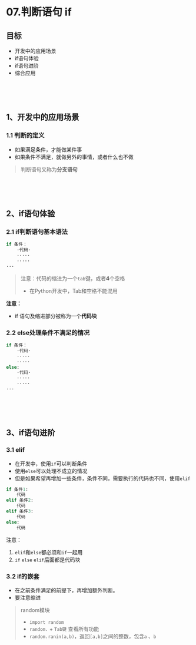 # 07.判断语句 if

## 目标
- 开发中的应用场景
- if语句体验
- if语句进阶
- 综合应用

<br/>
<br/>
<br/>

## 1、开发中的应用场景

### 1.1 判断的定义
- 如果满足条件，才能做某件事
- 如果条件不满足，就做另外的事情，或者什么也不做
> 判断语句又称为**分支语句**

<br/>
<br/>
<br/>

## 2、if语句体验

### 2.1 if判断语句基本语法
```python
if 条件：
    ·代码·
    ·····
    ·····
··· 
```
> 注意：代码的缩进为一个`tab`键，或者**4**个空格
> - 在Python开发中，Tab和空格不能混用

**注意：**
- if 语句及缩进部分被称为一个**代码块**

### 2.2 else处理条件不满足的情况
```python
if 条件：
    ·代码·
    ·····
    ·····
else:
    ·代码·
    ·····
    ·····
··· 
```


<br/>
<br/>
<br/>

## 3、if语句进阶
### 3.1 elif
- 在开发中，使用`if`可以判断条件
- 使用`else`可以处理不成立的情况
- 但是如果希望再增加一些条件，条件不同，需要执行的代码也不同，使用`elif`
```python
if 条件1:
    代码
elif 条件2:
    代码
elif 条件3:
    代码
else:
    代码
```
注意：
1. `elif`和`else`都必须和`if`一起用
2. `if` `else` `elif`后面都是代码块

### 3.2 if的嵌套
- 在之前条件满足的前提下，再增加额外判断。
- 要注意缩进

> random模块
> - `import random`
> - `random.` + `Tab键` 查看所有功能
> - `random.ranin(a,b)`，返回`[a,b]`之间的整数，包含`a` 、`b`


<br><br><br>








